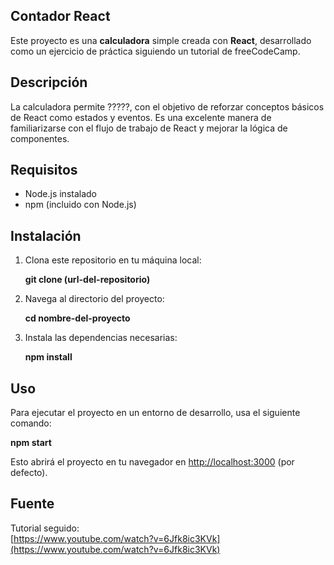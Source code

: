 ## Contador React
Este proyecto es una **calculadora** simple creada con **React**, desarrollado como un ejercicio de práctica siguiendo un tutorial de freeCodeCamp.

## Descripción
La calculadora permite ?????, con el objetivo de reforzar conceptos básicos de React como estados y eventos. Es una excelente manera de familiarizarse con el flujo de trabajo de React y mejorar la lógica de componentes.

## Requisitos
- Node.js instalado
- npm (incluido con Node.js)

## Instalación
1. Clona este repositorio en tu máquina local:

   **git clone (url-del-repositorio)**

2. Navega al directorio del proyecto:

   **cd nombre-del-proyecto**

3. Instala las dependencias necesarias:

   **npm install**

## Uso
Para ejecutar el proyecto en un entorno de desarrollo, usa el siguiente comando:

**npm start**

Esto abrirá el proyecto en tu navegador en [http://localhost:3000](http://localhost:3000) (por defecto).

## Fuente
Tutorial seguido:  
[https://www.youtube.com/watch?v=6Jfk8ic3KVk](https://www.youtube.com/watch?v=6Jfk8ic3KVk)

